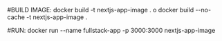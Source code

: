 #BUILD IMAGE:
docker build -t nextjs-app-image .
o
docker build --no-cache -t nextjs-app-image .

#RUN:
docker run --name fullstack-app -p 3000:3000 nextjs-app-image
